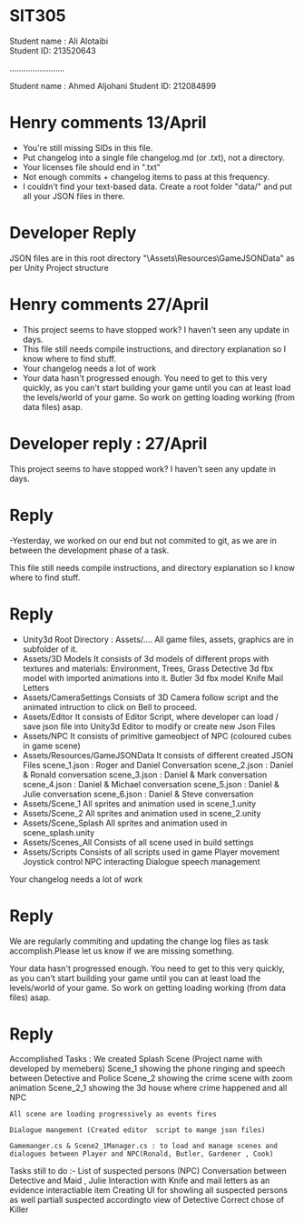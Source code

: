 # SIT305

Student name : Ali Alotaibi  
Student ID: 213520643

........................

Student name : Ahmed Aljohani
Student ID: 212084899

# Henry comments 13/April
- You're still missing SIDs in this file.
- Put changelog into a single file changelog.md (or .txt), not a directory.
- Your licenses file should end in ".txt"
- Not enough commits + changelog items to pass at this frequency.
- I couldn't find your text-based data. Create a root folder "data/" and put all your JSON files in there.


# Developer Reply 
JSON files are in this root directory "\Assets\Resources\GameJSONData" as per Unity Project structure

# Henry comments 27/April
- This project seems to have stopped work? I haven't seen any update in days.
- This file still needs compile instructions, and directory explanation so I know where to find stuff.
- Your changelog needs a lot of work
- Your data hasn't progressed enough. You need to get to this very quickly, as you can't start building your game until you can at least load the levels/world of your game. So work on getting loading working (from data files) asap.

# Developer reply : 27/April
This project seems to have stopped work? I haven't seen any update in days.
# Reply
-Yesterday, we worked on our end but not commited to git, as we are in between the development phase of a task. 

This file still needs compile instructions, and directory explanation so I know where to find stuff.
# Reply
- Unity3d Root Directory : Assets/....
All game files, assets, graphics are in subfolder of it.
- Assets/3D Models
     It consists of 3d models of different props with textures and materials:
     Environment, Trees, Grass
     Detective 3d fbx model with imported animations into it.
     Butler 3d fbx model
     Knife
     Mail Letters
- Assets/CameraSettings
    Consists of 3D Camera follow script and the animated intruction to click on Bell to proceed.
- Assets/Editor
    It consists of Editor Script, where developer can load / save json file into Unity3d Editor to modify or create new Json Files
- Assets/NPC
    It consists of primitive gameobject of NPC (coloured cubes in game scene)
- Assets/Resources/GameJSONData
    It consists of different created JSON Files
    	scene_1.json : Roger and Daniel Conversation
   	scene_2.json  : Daniel & Ronald conversation
	scene_3.json  : Daniel & Mark conversation
	scene_4.json  : Daniel & Michael conversation
	scene_5.json  : Daniel & Julie conversation
	scene_6.json  : Daniel & Steve conversation
- Assets/Scene_1
    All sprites and animation used in scene_1.unity
- Assets/Scene_2
    All sprites and animation used in scene_2.unity
- Assets/Scene_Splash
   All sprites and animation used in scene_splash.unity
- Assets/Scenes_All
   Consists of all scene used in build settings
- Assets/Scripts
   Consists of all scripts used in game
   Player movement
   Joystick control
   NPC interacting
   Dialogue speech management



Your changelog needs a lot of work
# Reply
We are regularly commiting and updating the change log files as task accomplish.Please let us know if we are missing something.


Your data hasn't progressed enough. You need to get to this very quickly, as you can't start building your game until you can at least load the levels/world of your game. So work on getting loading working (from data files) asap. 
# Reply
Accomplished Tasks :
	We created Splash Scene (Project name with developed by memebers)
  	Scene_1 showing the phone ringing and speech between Detective and Police
 	Scene_2 showing the crime scene with zoom animation
  	Scene_2_1 showing the 3d house where crime happened and all NPC

	All scene are loading progressively as events fires
	
	Dialogue mangement (Created editor  script to mange json files)

	Gamemanger.cs & Scene2_1Manager.cs : to load and manage scenes and dialogues between Player and NPC(Ronald, Butler, Gardener , Cook)

Tasks still to do :-
	List of suspected persons (NPC)	
	Conversation between Detective and Maid , Julie
	Interaction with Knife and mail letters as an evidence interactiable item
   	Creating UI for showling all suspected persons as well partiall suspected accordingto view of Detective
	Correct chose of Killer



